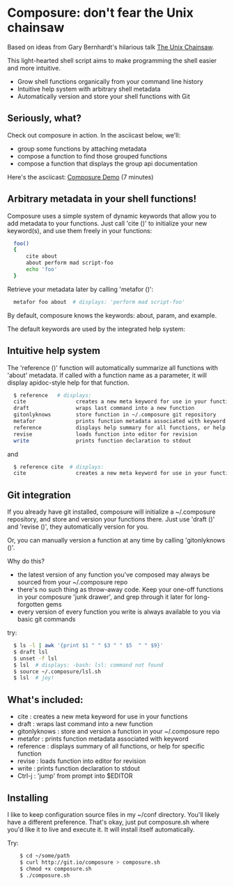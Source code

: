 # Composure: don't fear the Unix chainsaw

Based on ideas from Gary Bernhardt's hilarious talk [The Unix
Chainsaw](http://www.confreaks.com/videos/615-cascadiaruby2011-the-unix-chainsaw).

This light-hearted shell script aims to make programming the shell easier and
more intuitive.

* Grow shell functions organically from your command line history
* Intuitive help system with arbitrary shell metadata
* Automatically version and store your shell functions with Git

## Seriously, what?

Check out composure in action. In the asciicast below, we'll:

 * group some functions by attaching metadata
 * compose a function to find those grouped functions
 * compose a function that displays the group api documentation

Here's the asciicast: [Composure Demo](http://ascii.io/a/435) (7 minutes)

## Arbitrary metadata in your shell functions!

Composure uses a simple system of dynamic keywords that allow you to add
metadata to your functions. Just call 'cite ()' to initialize your new
keyword(s), and use them freely in your functions:

```bash
  foo()
  {
      cite about
      about perform mad script-foo
      echo 'foo'
  }
```

Retrieve your metadata later by calling 'metafor ()':

```bash
  metafor foo about  # displays: 'perform mad script-foo'
```

By default, composure knows the keywords: about, param, and example.

The default keywords are used by the integrated help system:

## Intuitive help system

The 'reference ()' function will automatically summarize all functions with
'about' metadata. If called with a function name as a parameter, it will
display apidoc-style help for that function.

```bash
  $ reference   # displays:
  cite                creates a new meta keyword for use in your functions
  draft               wraps last command into a new function
  gitonlyknows        store function in ~/.composure git repository
  metafor             prints function metadata associated with keyword
  reference           displays help summary for all functions, or help for specific function
  revise              loads function into editor for revision
  write               prints function declaration to stdout
```

and

```bash
  $ reference cite  # displays:
  cite                creates a new meta keyword for use in your functions
```

## Git integration

If you already have git installed, composure will initialize a ~/.composure
repository, and store and version your functions there. Just use 'draft ()' and
'revise ()', they automatically version for you.

Or, you can manually version a function at any time by calling 'gitonlyknows ()'.

Why do this?

 * the latest version of any function you've composed may always be sourced from
   your ~/.composure repo
 * there's no such thing as throw-away code. Keep your one-off functions in
   your composure 'junk drawer', and grep through it later for long-forgotten
   gems
 * every version of every function you write is always
   available to you via basic git commands

try:

```bash
  $ ls -l | awk '{print $1 " " $3 " " $5  " " $9}'
  $ draft lsl
  $ unset -f lsl
  $ lsl  # displays: -bash: lsl: command not found
  $ source ~/.composure/lsl.sh
  $ lsl  # joy!
```

## What's included:

 * cite           : creates a new meta keyword for use in your functions
 * draft          : wraps last command into a new function
 * gitonlyknows   : store and version a function in your ~/.composure repo
 * metafor        : prints function metadata associated with keyword
 * reference      : displays summary of all functions, or help for specific function
 * revise         : loads function into editor for revision
 * write          : prints function declaration to stdout
 * Ctrl-j         : 'jump' from prompt into $EDITOR

## Installing

I like to keep configuration source files in my ~/conf directory. You'll likely
have a different preference. That's okay, just put composure.sh where you'd
like it to live and execute it. It will install itself automatically.

Try:

```bash
    $ cd ~/some/path
    $ curl http://git.io/composure > composure.sh
    $ chmod +x composure.sh
    $ ./composure.sh
```
